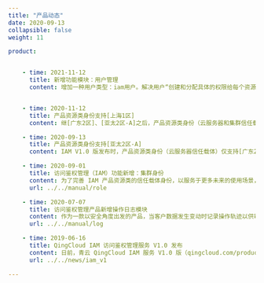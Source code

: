 ```yaml
---
title: "产品动态"
date: 2020-09-13
collapsible: false
weight: 11

product:


    - time: 2021-11-12
      title: 新增功能模块：用户管理
      content: 增加一种用户类型：iam用户。解决用户“创建和分配具体的权限给每个资源使用者”需求痛点。<br>欢迎大家前来体验！


    - time: 2020-11-12
      title: 产品资源类身份支持[上海1区]
      content: 继[广东2区]、[亚太2区-A]之后，产品资源类身份（云服务器和集群信任载体）现已支持[上海1区]啦，以上几个区的云服务器和集群都将可以配置成为产品资源类身份的信任载体资源。<br>欢迎大家前来体验！

    - time: 2020-09-13
      title: 产品资源类身份支持[亚太2区-A]
      content: IAM V1.0 版发布时，产品资源类身份（云服务器信任载体）仅支持[广东2区]的云服务器尝鲜试用。在 IAM 新增集群信任载体后，我们同步支持了[亚太2区-A]的云服务器和集群身份。<br>欢迎大家前来体验！

    - time: 2020-09-01
      title: 访问鉴权管理（IAM）功能新增：集群身份
      content: 为了完善 IAM 产品资源类的信任载体身份，以服务于更多未来的使用场景，我们新增支持集群作为[身份信任载体](../../faq/principal)。<br>支持集群资源作为身份信任载体后，和云服务器身份一样，使用者可以创建集群身份并赋予策略权限，然后将已创建好的 AppCenter 集群作为资源添加到该身份。于是，此资源即可通过植入 QingCloud 官方 SDK 获得身份上附加的策略所定义的操作权限。<br>未来，[QingCloud AppCenter 平台](https://appcenter.qingcloud.com/)将借由 IAM 的此功能特性设计出更便捷的集群应用服务于客户。
      url: ../../manual/role

    - time: 2020-07-07
      title: 访问鉴权管理产品新增操作日志模块
      content: 作为一款以安全角度出发的产品，当客户数据发生变动时记录操作轨迹以供审查和回溯将尤为重要。为了明确告知客户的账户身份何时被创建、修改和代入使用，我们为 IAM 产品新增了操作日志模块。在操作日志面板，系统将按时间倒序记录本账户在 IAM 控制台的每一个操作，例如创建身份、修改身份上的附加策略、更换策略版本等，并针对跨账户身份还跟踪了该身份被切换使用的情况。除此之外，使用者还可通过选择时间区间，或通过 API 指令、资源 ID 等关键词过滤定位到想要跟踪的操作历史。
      url: ../../manual/log

    - time: 2019-06-16
      title: QingCloud IAM 访问鉴权管理服务 V1.0 发布
      content: 日前，青云 QingCloud IAM 服务 V1.0 版（qingcloud.com/products/iam/）已发布至公有云平台供广大客户试用。作为 IAM 服务的第一个版本，我们主要支持身份信任载体、身份管理、策略权限配置、策略管理和策略模拟器等功能。
      url: ../../news/iam_v1

---
```


<!-- 设置上述参数可生成产品动态页  -->
